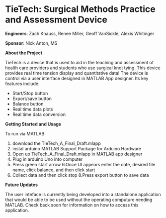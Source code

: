 # TieTech: Surgical Methods Practice and Assessment Device
**Engineers**: Zach Knauss, Renee Miller, Geoff VanSickle, Alexis Whitinger 

**Sponsor**: Nick Anton, MS

**About the Project**

TieTech is a device that is used to aid in the teaching and assessment of health care providers and students who use surgical knot tying. This device provides real time tension display and quantitative data! The device is control via a user interface designed in MATLAB App designer. Its key features include: 
- Start/Stop button
- Export/save button
- Balance button
- Real time data plots
- Real time data conversion

**Getting Started and Usage**

To run via MATLAB:
1. download the TieTech_A_Final_Draft.mlapp
2. instal arduino MATLAB Support Package for Arduino Hardware
3. Open up TieTech_A_Final_Draft.mlapp in MATLAB app designer
4. Plug in arduino Uno into computer
5. Press green start arrow
6.Once UI appears enter the date, desired file name, click balance, and then click start
7. Collect data and then click stop
8.Press export button to save data

**Future Updates**

The user inteface is currently being developed into a standalone application that would be able to be used without the operating computure needing MATLAB. Check back soon for information on how to access this application.






  
  
